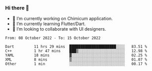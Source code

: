 ### Hi there 👋

<!--
**devcat37/devcat37** is a ✨ _special_ ✨ repository because its `README.md` (this file) appears on your GitHub profile.-->


- 🔭 I’m currently working on Chimicum application.
- 🌱 I’m currently learning Flutter/Dart.
- 👯 I’m looking to collaborate with UI designers.
<!-- - 🤔 I’m looking for help with ... -->

<!--START_SECTION:waka-->

```text
From: 08 October 2022 - To: 15 October 2022

Dart         11 hrs 29 mins  █████████████████████░░░░   83.51 %
C++          1 hr 47 mins    ███▒░░░░░░░░░░░░░░░░░░░░░   12.98 %
YAML         18 mins         ▓░░░░░░░░░░░░░░░░░░░░░░░░   02.25 %
XML          8 mins          ▒░░░░░░░░░░░░░░░░░░░░░░░░   01.07 %
Other        1 min           ░░░░░░░░░░░░░░░░░░░░░░░░░   00.17 %
```

<!--END_SECTION:waka-->
